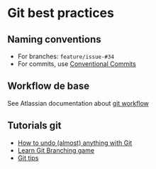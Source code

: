 # Git best practices

## Naming conventions

- For branches: `feature/issue-#34`
- For commits, use [Conventional Commits](https://www.conventionalcommits.org/en/v1.0.0/#summary)

## Workflow de base

See Atlassian documentation about [git workflow](https://www.atlassian.com/git/tutorials/comparing-workflows/gitflow-workflow)

## Tutorials git

- [How to undo (almost) anything with Git](https://github.blog/2015-06-08-how-to-undo-almost-anything-with-git/)
- [Learn Git Branching game](https://learngitbranching.js.org/)
- [Git tips](https://github.com/git-tips/tips#readme)
